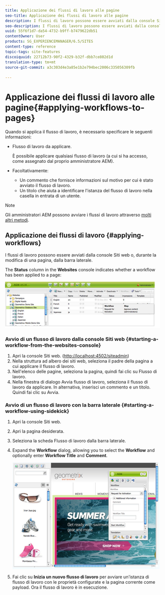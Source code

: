 ```yaml
---
title: Applicazione dei flussi di lavoro alle pagine
seo-title: Applicazione dei flussi di lavoro alle pagine
description: I flussi di lavoro possono essere avviati dalla console Siti web o, durante la modifica di una pagina, dalla barra laterale.
seo-description: I flussi di lavoro possono essere avviati dalla console Siti web o, durante la modifica di una pagina, dalla barra laterale.
uuid: 55f6f1d7-da54-4732-b9ff-b7479622db51
contentOwner: User
products: SG_EXPERIENCEMANAGER/6.5/SITES
content-type: reference
topic-tags: site-features
discoiquuid: 22712b73-90f2-4329-b32f-dbb7ce802d1d
translation-type: tm+mt
source-git-commit: a3c303d4e3a85e1b2e794bec2006c335056309fb

---
```



# Applicazione dei flussi di lavoro alle pagine{#applying-workflows-to-pages}

Quando si applica il flusso di lavoro, è necessario specificare le seguenti informazioni:

* Flusso di lavoro da applicare.

   È possibile applicare qualsiasi flusso di lavoro (a cui si ha accesso, come assegnato dal proprio amministratore AEM).
* Facoltativamente:

   * Un commento che fornisce informazioni sul motivo per cui è stato avviato il flusso di lavoro.
   * Un titolo che aiuta a identificare l&#39;istanza del flusso di lavoro nella casella in entrata di un utente.

>[!NOTE]
>
>Gli amministratori AEM possono avviare i flussi di lavoro attraverso [molti altri metodi](/help/sites-administering/workflows-starting.md).

## Applicazione dei flussi di lavoro {#applying-workflows}

I flussi di lavoro possono essere avviati dalla console Siti web o, durante la modifica di una pagina, dalla barra laterale.

The **Status** column in the **Websites** console indicates whether a workflow has been applied to a page:

![workflowstatus](assets/workflowstatus.png)

### Avvio di un flusso di lavoro dalla console Siti web {#starting-a-workflow-from-the-websites-console}

1. Apri la console Siti web. ([http://localhost:4502/siteadmin](http://localhost:4502/siteadmin))
1. Nella struttura ad albero dei siti web, seleziona il padre della pagina a cui applicare il flusso di lavoro.
1. Nell&#39;elenco delle pagine, seleziona la pagina, quindi fai clic su Flusso di lavoro.
1. Nella finestra di dialogo Avvia flusso di lavoro, seleziona il flusso di lavoro da applicare. In alternativa, inserisci un commento e un titolo. Quindi fai clic su Avvia.

### Avvio di un flusso di lavoro con la barra laterale {#starting-a-workflow-using-sidekick}

1. Apri la console Siti web. 
1. Apri la pagina desiderata.
1. Seleziona la scheda Flusso di lavoro dalla barra laterale.
1. Expand the **Workflow** dialog, allowing you to select the **Workflow** and optionally enter **Workflow Title** and **Comment**.

   ![workflowstartsidekick](assets/workflowstartsidekick.png)

1. Fai clic su **Inizia un nuovo flusso di lavoro** per avviare un&#39;istanza di flusso di lavoro con le proprietà configurate e la pagina corrente come payload. Ora il flusso di lavoro è in esecuzione.

